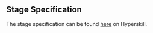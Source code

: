 ## Stage Specification

The stage specification can be found [here](https://hyperskill.org/projects/74/stages/413/implement) on Hyperskill.